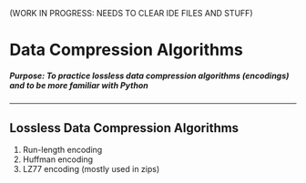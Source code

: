 (WORK IN PROGRESS: NEEDS TO CLEAR IDE FILES AND STUFF)
# Data Compression Algorithms
##### Purpose: To practice lossless data compression algorithms (encodings) and to be more familiar with Python

--- 
## Lossless Data Compression Algorithms
1. Run-length encoding
2. Huffman encoding
3. LZ77 encoding (mostly used in zips)
